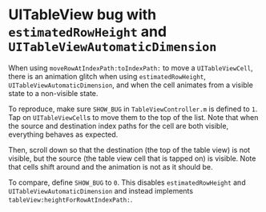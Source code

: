 # UITableView bug with `estimatedRowHeight` and `UITableViewAutomaticDimension`

When using `moveRowAtIndexPath:toIndexPath:` to move a `UITableViewCell`, there
is an animation glitch when using `estimatedRowHeight`, `UITableViewAutomaticDimension`,
and when the cell animates from a visible state to a non-visible state.

To reproduce, make sure `SHOW_BUG` in `TableViewController.m` is defined to `1`. Tap
on `UITableViewCell`s to move them to the top of the list. Note that when the source
and destination index paths for the cell are both visible, everything behaves as expected.

Then, scroll down so that the destination (the top of the table view) is not visible, but
the source (the table view cell that is tapped on) is visible. Note that cells shift around
and the animation is not as it should be.

To compare, define `SHOW_BUG` to `0`. This disables `estimatedRowHeight` 
and `UITableViewAutomaticDimension` and instead 
implements `tableView:heightForRowAtIndexPath:`.